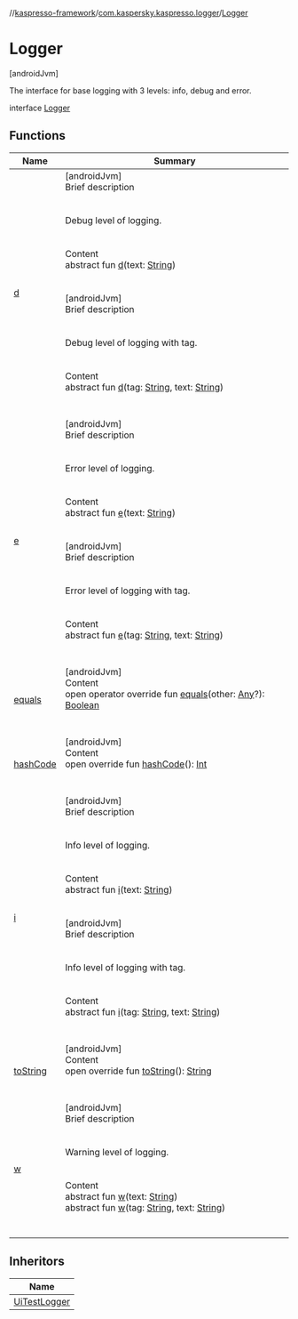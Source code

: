 //[kaspresso-framework](../../index.md)/[com.kaspersky.kaspresso.logger](../index.md)/[Logger](index.md)



# Logger  
 [androidJvm] 

The interface for base logging with 3 levels: info, debug and error.

interface [Logger](index.md)   


## Functions  
  
|  Name|  Summary| 
|---|---|
| [d](d.md)| [androidJvm]  <br>Brief description  <br><br><br>Debug level of logging.<br><br>  <br>Content  <br>abstract fun [d](d.md)(text: [String](https://kotlinlang.org/api/latest/jvm/stdlib/kotlin/-string/index.html))  <br><br><br>[androidJvm]  <br>Brief description  <br><br><br>Debug level of logging with tag.<br><br>  <br>Content  <br>abstract fun [d](d.md)(tag: [String](https://kotlinlang.org/api/latest/jvm/stdlib/kotlin/-string/index.html), text: [String](https://kotlinlang.org/api/latest/jvm/stdlib/kotlin/-string/index.html))  <br><br><br>
| [e](e.md)| [androidJvm]  <br>Brief description  <br><br><br>Error level of logging.<br><br>  <br>Content  <br>abstract fun [e](e.md)(text: [String](https://kotlinlang.org/api/latest/jvm/stdlib/kotlin/-string/index.html))  <br><br><br>[androidJvm]  <br>Brief description  <br><br><br>Error level of logging with tag.<br><br>  <br>Content  <br>abstract fun [e](e.md)(tag: [String](https://kotlinlang.org/api/latest/jvm/stdlib/kotlin/-string/index.html), text: [String](https://kotlinlang.org/api/latest/jvm/stdlib/kotlin/-string/index.html))  <br><br><br>
| [equals](https://kotlinlang.org/api/latest/jvm/stdlib/kotlin/-any/equals.html)| [androidJvm]  <br>Content  <br>open operator override fun [equals](https://kotlinlang.org/api/latest/jvm/stdlib/kotlin/-any/equals.html)(other: [Any](https://kotlinlang.org/api/latest/jvm/stdlib/kotlin/-any/index.html)?): [Boolean](https://kotlinlang.org/api/latest/jvm/stdlib/kotlin/-boolean/index.html)  <br><br><br>
| [hashCode](https://kotlinlang.org/api/latest/jvm/stdlib/kotlin/-any/hash-code.html)| [androidJvm]  <br>Content  <br>open override fun [hashCode](https://kotlinlang.org/api/latest/jvm/stdlib/kotlin/-any/hash-code.html)(): [Int](https://kotlinlang.org/api/latest/jvm/stdlib/kotlin/-int/index.html)  <br><br><br>
| [i](i.md)| [androidJvm]  <br>Brief description  <br><br><br>Info level of logging.<br><br>  <br>Content  <br>abstract fun [i](i.md)(text: [String](https://kotlinlang.org/api/latest/jvm/stdlib/kotlin/-string/index.html))  <br><br><br>[androidJvm]  <br>Brief description  <br><br><br>Info level of logging with tag.<br><br>  <br>Content  <br>abstract fun [i](i.md)(tag: [String](https://kotlinlang.org/api/latest/jvm/stdlib/kotlin/-string/index.html), text: [String](https://kotlinlang.org/api/latest/jvm/stdlib/kotlin/-string/index.html))  <br><br><br>
| [toString](https://kotlinlang.org/api/latest/jvm/stdlib/kotlin/-any/to-string.html)| [androidJvm]  <br>Content  <br>open override fun [toString](https://kotlinlang.org/api/latest/jvm/stdlib/kotlin/-any/to-string.html)(): [String](https://kotlinlang.org/api/latest/jvm/stdlib/kotlin/-string/index.html)  <br><br><br>
| [w](w.md)| [androidJvm]  <br>Brief description  <br><br><br>Warning level of logging.<br><br>  <br>Content  <br>abstract fun [w](w.md)(text: [String](https://kotlinlang.org/api/latest/jvm/stdlib/kotlin/-string/index.html))  <br>abstract fun [w](w.md)(tag: [String](https://kotlinlang.org/api/latest/jvm/stdlib/kotlin/-string/index.html), text: [String](https://kotlinlang.org/api/latest/jvm/stdlib/kotlin/-string/index.html))  <br><br><br>


## Inheritors  
  
|  Name| 
|---|
| [UiTestLogger](../-ui-test-logger/index.md)

